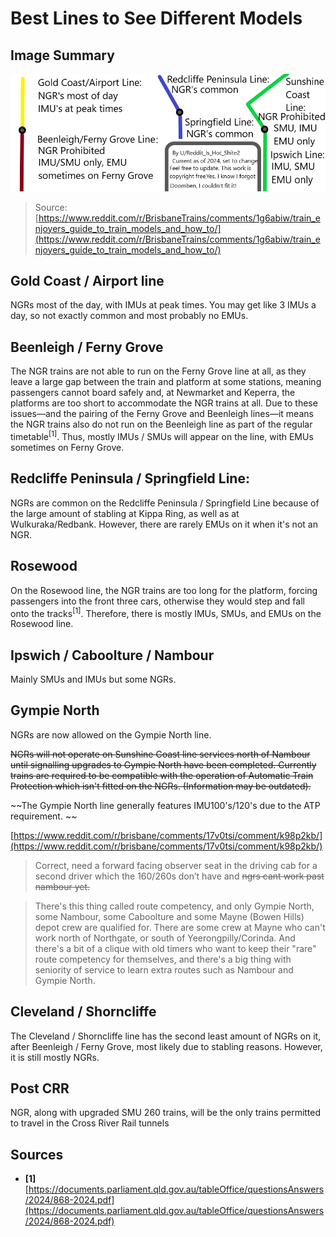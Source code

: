 # Best Lines to See Different Models

## Image Summary

![Train Guide](../media/train_guide.png)

> Source: [https://www.reddit.com/r/BrisbaneTrains/comments/1g6abiw/train_enjoyers_guide_to_train_models_and_how_to/](https://www.reddit.com/r/BrisbaneTrains/comments/1g6abiw/train_enjoyers_guide_to_train_models_and_how_to/)

## Gold Coast / Airport line

NGRs most of the day, with IMUs at peak times. You may get like 3 IMUs a day, so not exactly common and most probably no EMUs.

## Beenleigh / Ferny Grove

The NGR trains are not able to run on the Ferny Grove line at all, as they leave a large gap
between the train and platform at some stations, meaning passengers cannot board safely and,
at Newmarket and Keperra, the platforms are too short to accommodate the NGR trains at all.
Due to these issues—and the pairing of the Ferny Grove and Beenleigh lines—it means the NGR
trains also do not run on the Beenleigh line as part of the regular timetable<sup>\[1\]</sup>. Thus, mostly IMUs / SMUs will appear on the line, with EMUs sometimes on Ferny Grove.

## Redcliffe Peninsula / Springfield Line:

NGRs are common on the Redcliffe Peninsula / Springfield Line because of the large amount of stabling at Kippa Ring, as well as at Wulkuraka/Redbank. However, there are rarely EMUs on it when it's not an NGR.

## Rosewood

On the Rosewood line, the NGR trains are too long for the platform, forcing passengers into the
front three cars, otherwise they would step and fall onto the tracks<sup>\[1\]</sup>. Therefore, there is mostly IMUs, SMUs, and EMUs on the Rosewood line.

## Ipswich / Caboolture / Nambour

Mainly SMUs and IMUs but some NGRs.

## Gympie North

NGRs are now allowed on the Gympie North line.

~~NGRs will not operate on Sunshine Coast line services north of Nambour until signalling upgrades to Gympie North have been completed. Currently trains are required to be compatible with the operation of Automatic Train Protection which isn't fitted on the NGRs. (Information may be outdated).~~

~~The Gympie North line generally features IMU100's/120's due to the ATP requirement. ~~

[https://www.reddit.com/r/brisbane/comments/17v0tsi/comment/k98p2kb/](https://www.reddit.com/r/brisbane/comments/17v0tsi/comment/k98p2kb/)

> Correct, need a forward facing observer seat in the driving cab for a second driver which the 160/260s don’t have and ~~ngrs cant work past nambour yet.~~

> There's this thing called route competency, and only Gympie North, some Nambour, some Caboolture and some Mayne (Bowen Hills) depot crew are qualified for. There are some crew at Mayne who can't work north of Northgate, or south of Yeerongpilly/Corinda. And there's a bit of a clique with old timers who want to keep their "rare" route competency for themselves, and there's a big thing with seniority of service to learn extra routes such as Nambour and Gympie North. 

## Cleveland / Shorncliffe

The Cleveland / Shorncliffe line has the second least amount of NGRs on it, after Beenleigh / Ferny Grove, most likely due to stabling reasons. However, it is still mostly NGRs.

## Post CRR

NGR, along with upgraded SMU 260 trains, will be the only trains permitted to travel in the Cross River Rail tunnels

## Sources
- **\[1\]** [https://documents.parliament.qld.gov.au/tableOffice/questionsAnswers/2024/868-2024.pdf](https://documents.parliament.qld.gov.au/tableOffice/questionsAnswers/2024/868-2024.pdf)
